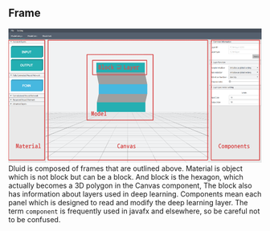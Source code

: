 ## Frame
![frame](../resources/frame.png)
Dluid is composed of frames that are outlined above. 
Material is object which is not block but can be a block. 
And block is the hexagon, which actually becomes a 3D polygon in the Canvas component,
The block also has information about layers used in deep learning. 
Components mean each panel which is designed to read and modify the deep learning layer. 
The term `component` is frequently used in javafx and elsewhere, so be careful not to be confused.
